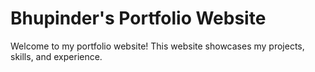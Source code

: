 # Bhupinder's Portfolio Website

Welcome to my portfolio website! This website showcases my projects, skills, and experience.
